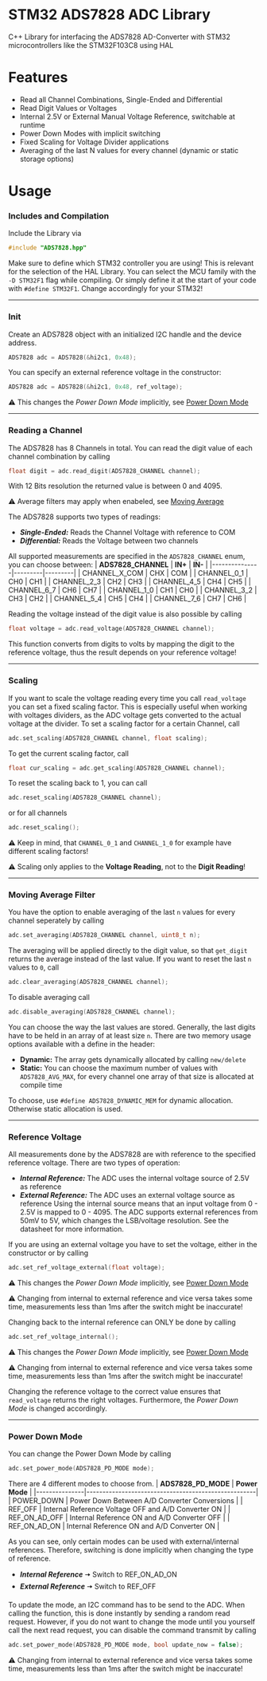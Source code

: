 # STM32 ADS7828 ADC Library
C++ Library for interfacing the ADS7828 AD-Converter with STM32 microcontrollers like the STM32F103C8 using HAL

# Features
- Read all Channel Combinations, Single-Ended and Differential
- Read Digit Values or Voltages
- Internal 2.5V or External Manual Voltage Reference, switchable at runtime
- Power Down Modes with implicit switching
- Fixed Scaling for Voltage Divider applications
- Averaging of the last N values for every channel (dynamic or static storage options)

# Usage
### Includes and Compilation
Include the Library via
```C++
#include "ADS7828.hpp"
```
Make sure to define which STM32 controller you are using! This is relevant for the selection of the HAL Library. You can select the MCU family with the `-D STM32F1` flag while compiling.
Or simply define it at the start of your code with `#define STM32F1`. Change accordingly for your STM32!

---
### Init
Create an ADS7828 object with an initialized I2C handle and the device address.
```C++
ADS7828 adc = ADS7828(&hi2c1, 0x48);
```
You can specify an external reference voltage in the constructor:
```C++
ADS7828 adc = ADS7828(&hi2c1, 0x48, ref_voltage);
```
:warning: This changes the *Power Down Mode* implicitly, see [Power Down Mode](#power-down-mode)

---
### Reading a Channel
The ADS7828 has 8 Channels in total. You can read the digit value of each channel combination by calling 
```C++
float digit = adc.read_digit(ADS7828_CHANNEL channel);
```
With 12 Bits resolution the returned value is between 0 and 4095.

:warning: Average filters may apply when enabeled, see [Moving Average](#moving-average-filter)

The ADS7828 supports two types of readings:
- ***Single-Ended:*** Reads the Channel Voltage with reference to COM
- ***Differential:*** Reads the Voltage between two channels

All supported measurements are specified in the `ADS7828_CHANNEL` enum, you can choose between:
| **ADS7828_CHANNEL**      | **IN+** | **IN-** |
|---------------|---------|---------|
| CHANNEL_X_COM | CHX     | COM     |
| CHANNEL_0_1   | CH0     | CH1     |
| CHANNEL_2_3   | CH2     | CH3     |
| CHANNEL_4_5   | CH4     | CH5     |
| CHANNEL_6_7   | CH6     | CH7     |
| CHANNEL_1_0   | CH1     | CH0     |
| CHANNEL_3_2   | CH3     | CH2     |
| CHANNEL_5_4   | CH5     | CH4     |
| CHANNEL_7_6   | CH7     | CH6     |

Reading the voltage instead of the digit value is also possible by calling
```C++
float voltage = adc.read_voltage(ADS7828_CHANNEL channel);
```
This function converts from digits to volts by mapping the digit to the reference voltage, thus the result depends on your reference voltage!

---
### Scaling
If you want to scale the voltage reading every time you call `read_voltage` you can set a fixed scaling factor. This is especially useful when working with voltages dividers, 
as the ADC voltage gets converted to the actual voltage at the divider.
To set a scaling factor for a certain Channel, call
```C++
adc.set_scaling(ADS7828_CHANNEL channel, float scaling);
```
To get the current scaling factor, call
```C++
float cur_scaling = adc.get_scaling(ADS7828_CHANNEL channel);
```
To reset the scaling back to 1, you can call 
```C++
adc.reset_scaling(ADS7828_CHANNEL channel);
```
or for all channels 
```C++
adc.reset_scaling();
```

:warning: Keep in mind, that `CHANNEL_0_1` and `CHANNEL_1_0` for example have different scaling factors!

:warning: Scaling only applies to the **Voltage Reading**, not to the **Digit Reading**!

---
### Moving Average Filter
You have the option to enable averaging of the last `n` values for every channel seperately by calling
```C++
adc.set_averaging(ADS7828_CHANNEL channel, uint8_t n);
```
The averaging will be applied directly to the digit value, so that `get_digit` returns the average instead of the last value.
If you want to reset the last `n` values to `0`, call
```C++
adc.clear_averaging(ADS7828_CHANNEL channel);
```
To disable averaging call 
```C++
adc.disable_averaging(ADS7828_CHANNEL channel);
```
You can choose the way the last values are stored. Generally, the last digits have to be held in an array of at least size `n`. 
There are two memory usage options available with a define in the header:
- **Dynamic:** The array gets dynamically allocated by calling `new/delete`
- **Static:** You can choose the maximum number of values with `ADS7828_AVG_MAX`, for every channel one array of that size is allocated at compile time

To choose, use `#define ADS7828_DYNAMIC_MEM` for dynamic allocation. Otherwise static allocation is used.

---
### Reference Voltage
All measurements done by the ADS7828 are with reference to the specified reference voltage. There are two types of operation:
- ***Internal Reference:*** The ADC uses the internal voltage source of 2.5V as reference
- ***External Reference:*** The ADC uses an external voltage source as reference
Using the internal source means that an input voltage from 0 - 2.5V is mapped to 0 - 4095.
The ADC supports external references from 50mV to 5V, which changes the LSB/voltage resolution. See the datasheet for more information.

If you are using an external voltage you have to set the voltage, either in the constructor or by calling 
```C++
adc.set_ref_voltage_external(float voltage);
```
:warning: This changes the *Power Down Mode* implicitly, see [Power Down Mode](#power-down-mode)

:warning: Changing from internal to external reference and vice versa takes some time, measurements less than 1ms after the switch might be inaccurate!

Changing back to the internal reference can ONLY be done by calling 
```C++
adc.set_ref_voltage_internal();
```
:warning: This changes the *Power Down Mode* implicitly, see [Power Down Mode](#power-down-mode)

:warning: Changing from internal to external reference and vice versa takes some time, measurements less than 1ms after the switch might be inaccurate!

Changing the reference voltage to the correct value ensures that `read_voltage` returns the right voltages. Furthermore, the *Power Down Mode* is changed accordingly. 

---
### Power Down Mode
You can change the Power Down Mode by calling 
```C++
adc.set_power_mode(ADS7828_PD_MODE mode);
```
There are 4 different modes to choose from.
| **ADS7828_PD_MODE** | **Power Mode**                                      |
|---------------|-----------------------------------------------------|
| POWER_DOWN    | Power Down Between A/D Converter Conversions        |
| REF_OFF       | Internal Reference Voltage OFF and A/D Converter ON |
| REF_ON_AD_OFF | Internal Reference ON and A/D Converter OFF         |
| REF_ON_AD_ON  | Internal Reference ON and A/D Converter ON          |

As you can see, only certain modes can be used with external/internal references. Therefore, switching is done implicitly when changing the type of reference. 
- ***Internal Reference*** 🠦 Switch to REF_ON_AD_ON
- ***External Reference*** 🠦 Switch to REF_OFF

To update the mode, an I2C command has to be send to the ADC. When calling the function, this is done instantly by sending a random read request. 
However, if you do not want to change the mode until you yourself call the next read request, you can disable the command transmit by calling
```C++
adc.set_power_mode(ADS7828_PD_MODE mode, bool update_now = false);
```
:warning: Changing from internal to external reference and vice versa takes some time, measurements less than 1ms after the switch might be inaccurate!
